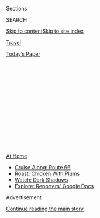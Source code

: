 <div id="app">

<div>

<div>

<div>

<div class="NYTAppHideMasthead css-1q2w90k e1suatyy0">

<div class="section css-ui9rw0 e1suatyy2">

<div class="css-eph4ug er09x8g0">

<div class="css-6n7j50">

</div>

<span class="css-1dv1kvn">Sections</span>

<div class="css-10488qs">

<span class="css-1dv1kvn">SEARCH</span>

</div>

[Skip to content](#site-content)[Skip to site
index](#site-index)

</div>

<div id="masthead-section-label" class="css-1wr3we4 eaxe0e00">

[Travel](https://www.nytimes3xbfgragh.onion/section/travel)

</div>

<div class="css-10698na e1huz5gh0">

</div>

</div>

<div id="masthead-bar-one" class="section hasLinks css-15hmgas e1csuq9d3">

<div class="css-uqyvli e1csuq9d0">

</div>

<div class="css-1uqjmks e1csuq9d1">

</div>

<div class="css-9e9ivx">

[](https://myaccount.nytimes3xbfgragh.onion/auth/login?response_type=cookie&client_id=vi)

</div>

<div class="css-1bvtpon e1csuq9d2">

[Today’s
Paper](https://www.nytimes3xbfgragh.onion/section/todayspaper)

</div>

</div>

</div>

</div>

<div data-aria-hidden="false">

<div id="site-content" data-role="main">

<div>

<div class="css-1aor85t" style="opacity:0.000000001;z-index:-1;visibility:hidden">

<div class="css-1hqnpie">

<div class="css-epjblv">

<span class="css-17xtcya">[Travel](/section/travel)</span><span class="css-x15j1o">|</span><span class="css-fwqvlz">Glamping
for
First-Timers</span>

</div>

<div class="css-k008qs">

<div class="css-1iwv8en">

<span class="css-18z7m18"></span>

<div>

</div>

</div>

<span class="css-1n6z4y">https://nyti.ms/2EWhFqX</span>

<div class="css-1705lsu">

<div class="css-4xjgmj">

<div class="css-4skfbu" data-role="toolbar" data-aria-label="Social Media Share buttons, Save button, and Comments Panel with current comment count" data-testid="share-tools">

  - 
  - 
  - 
  - 
    
    <div class="css-6n7j50">
    
    </div>

  - 
  - 

</div>

</div>

</div>

</div>

</div>

</div>

<div class="css-13pd83m">

<div id="NYT_TOP_BANNER_REGION">

<div>

<div id="maps-athome-menu" class="section css-l08pwh interactive-content interactive-size-medium">

<div class="css-17ih8de interactive-body">

<div class="at-home-nav__innerContainer">

<div class="at-home-nav__title">

[At
Home](https://www.nytimes3xbfgragh.onion/spotlight/at-home?action=click&pgtype=Article&state=default&region=TOP_BANNER&context=at_home_menu)

</div>

  - [Cruise Along:
    Route 66](https://www.nytimes3xbfgragh.onion/2020/09/07/travel/route-66.html?action=click&pgtype=Article&state=default&region=TOP_BANNER&context=at_home_menu)
  - [Roast: Chicken With
    Plums](https://www.nytimes3xbfgragh.onion/2020/09/04/dining/sheet-pan-chicken.html?action=click&pgtype=Article&state=default&region=TOP_BANNER&context=at_home_menu)
  - [Watch: Dark
    Shadows](https://www.nytimes3xbfgragh.onion/2020/09/04/arts/television/dark-shadows-stream.html?action=click&pgtype=Article&state=default&region=TOP_BANNER&context=at_home_menu)
  - [Explore: Reporters' Google
    Docs](https://www.nytimes3xbfgragh.onion/interactive/2020/at-home/even-more-reporters-editors-diaries-lists-recommendations.html?action=click&pgtype=Article&state=default&region=TOP_BANNER&context=at_home_menu)

</div>

</div>

</div>

</div>

</div>

</div>

<div id="top-wrapper" class="css-1sy8kpn">

<div id="top-slug" class="css-l9onyx">

Advertisement

</div>

[Continue reading the main
story](#after-top)

<div class="ad top-wrapper" style="text-align:center;height:100%;display:block;min-height:250px">

<div id="top" class="place-ad" data-position="top" data-size-key="top">

</div>

</div>

<div id="after-top">

</div>

</div>

<div>

<div id="sponsor-wrapper" class="css-1hyfx7x">

<div id="sponsor-slug" class="css-19vbshk">

Supported by

</div>

[Continue reading the main
story](#after-sponsor)

<div id="sponsor" class="ad sponsor-wrapper" style="text-align:center;height:100%;display:block">

</div>

<div id="after-sponsor">

</div>

</div>

<div class="css-186x18t">

</div>

<div class="css-1vkm6nb ehdk2mb0">

# Glamping for First-Timers

</div>

A novice camper needed a vacation. What are the options during the
summer of Covid-19?

<div class="css-79elbk" data-testid="photoviewer-wrapper">

<div class="css-z3e15g" data-testid="photoviewer-wrapper-hidden">

</div>

<div class="css-1a48zt4 ehw59r15" data-testid="photoviewer-children">

![<span class="css-16f3y1r e13ogyst0" data-aria-hidden="true">Glamping
at the Gatherwild Ranch in upstate New York. The ranch has seven sites
available.</span><span class="css-cnj6d5 e1z0qqy90" itemprop="copyrightHolder"><span class="css-1ly73wi e1tej78p0">Credit...</span><span><span>Piotr
Redlinski for The New York
Times</span></span></span>](https://static01.graylady3jvrrxbe.onion/images/2020/08/27/travel/27Glamping1/merlin_176095209_0dfd8b12-c7f7-4280-ac7d-00402e812a26-articleLarge.jpg?quality=75&auto=webp&disable=upscale)

</div>

</div>

<div class="css-18e8msd">

<div class="css-vp77d3 epjyd6m0">

<div class="css-hus3qt ey68jwv0" data-aria-hidden="true">

[![Nikita
Stewart](https://static01.graylady3jvrrxbe.onion/images/2018/09/25/multimedia/author-nikita-stewart/author-nikita-stewart-thumbLarge-v2.png
"Nikita Stewart")](https://www.nytimes3xbfgragh.onion/by/nikita-stewart)

</div>

<div class="css-1baulvz">

By [<span class="css-1baulvz last-byline" itemprop="name">Nikita
Stewart</span>](https://www.nytimes3xbfgragh.onion/by/nikita-stewart)

</div>

</div>

  - 
    
    <div class="css-ld3wwf e16638kd2">
    
    Sept. 3,
    2020
    
    </div>

  - 
    
    <div class="css-4xjgmj">
    
    <div class="css-d8bdto" data-role="toolbar" data-aria-label="Social Media Share buttons, Save button, and Comments Panel with current comment count" data-testid="share-tools">
    
      - 
      - 
      - 
      - 
        
        <div class="css-6n7j50">
        
        </div>
    
      - 
      - 
    
    </div>
    
    </div>

</div>

</div>

<div class="section meteredContent css-1r7ky0e" name="articleBody" itemprop="articleBody">

<div class="css-1fanzo5 StoryBodyCompanionColumn">

<div class="css-53u6y8">

I’ve never been an outdoorswoman. Though I’m from Texas, spent pivotal
teenage years in Kentucky and grew up around hunters and farmers,
there’s a difference between spending time outside and living, cooking
and sleeping with nature.

Giselle Burgess, a mother of five and a Girl Scout troop leader whom I
met while researching [a book about a troop that started in a homeless
shelter](https://www.nytimes3xbfgragh.onion/2020/05/19/books/review/troop-6000-nikita-stewart.html),
helped me with my first camping trip in 2017. She loves camping, loves
the lingering scent of campfire smoke in her clothes and even prides
herself on locating, pinching and plucking ticks. Staying at Camp
Kaufmann, the sprawling campground owned by the Girl Scouts of Greater
New York, I had the right gear thanks to Giselle, but I slept in a bed
and was allowed to shower.

I’m not above sleeping outside, and because of my reporting, I never
forget that thousands of New Yorkers experiencing homelessness call the
city’s streets home. But camping in wooded areas, in a tent? I was
scared. All I could imagine was a bear tearing into my tent because a
graham cracker crumb from a s’more had followed me.

</div>

</div>

<div class="css-1fanzo5 StoryBodyCompanionColumn">

<div class="css-53u6y8">

What’s scarier, more dangerous and more likely than bears this year? The
coronavirus.

</div>

</div>

<div class="css-79elbk" data-testid="photoviewer-wrapper">

<div class="css-z3e15g" data-testid="photoviewer-wrapper-hidden">

</div>

<div class="css-1a48zt4 ehw59r15" data-testid="photoviewer-children">

![<span class="css-16f3y1r e13ogyst0" data-aria-hidden="true">At Gatherwild
Ranch, masks are required at the communal
kitchen.</span><span class="css-cnj6d5 e1z0qqy90" itemprop="copyrightHolder"><span class="css-1ly73wi e1tej78p0">Credit...</span><span>Piotr
Redlinski for The New York
Times</span></span>](https://static01.graylady3jvrrxbe.onion/images/2020/08/27/travel/27Glamping2/merlin_176095455_3ad4a669-2bc3-49b6-bb02-51a486818445-articleLarge.jpg?quality=75&auto=webp&disable=upscale)

</div>

</div>

<div class="css-1fanzo5 StoryBodyCompanionColumn">

<div class="css-53u6y8">

The thought of the virus creeping through the H.V.A.C. systems of hotels
and restaurants has paralyzed me. I refuse to even enter grocery stores,
opting instead for deliveries, open-air farmers’ markets and a co-op in
my neighborhood that only allows one customer at a time every 15
minutes. And while cheap flights keep calling my name, enticing me to
travel to a faraway locale, I would spend the entire time worried about
other passengers.

All my fears meant the only vacation possible this summer would have to
involve the outdoors and camping. But stretching a blue tarp between
trees the way Giselle expertly shields a campsite from rain was not
happening. First, everyone else in the United States seems to be
camping. The best equipment was sold out or appeared to be back-ordered
for months. So I opted for a little more comfort and plunged into the
no-muss, no-fuss world of glamping.

## Hitting the road, then the beach and the woods

My partner and I planned three glamping trips: to Maine, the Finger
Lakes and the Hudson Valley. All were within driving distance of my
Manhattan apartment and all the sites had new virus-related health and
safety measures in place. Altogether, we spent nine nights sleeping
under the stars. Sort of.

While the options for “glamorous camping” have [expanded at a rapid
pace](https://www.nytimes3xbfgragh.onion/2018/06/15/travel/luxury-camping.html)
in recent years, glamping can mean staying in anything from a cabin or a
tiny house or a yurt. The only consistency we discovered is that some
type of shelter has been pitched for you. We encountered tents. At
[Sandy Pines
campground](https://sandypinescamping.com/glamping-at-sandy-pines-campground-in-maine/#tents)
in Kennebunkport, Maine, it was a tented hotel room with a chandelier
made of oyster shells, complete with air conditioning and a mini-fridge.
At [Firelight Camps in Ithaca](https://firelightcamps.com/), N.Y., the
tent had fans and a private balcony. (Out of my three destinations,
Firelight had the most comfortable bed, though all of the beds were
better than a sleeping bag on the
ground.)

</div>

</div>

<div class="css-79elbk" data-testid="photoviewer-wrapper">

<div class="css-z3e15g" data-testid="photoviewer-wrapper-hidden">

</div>

<div class="css-1a48zt4 ehw59r15" data-testid="photoviewer-children">

<div class="css-1xdhyk6 erfvjey0">

<span class="css-1ly73wi e1tej78p0">Image</span>

<div class="css-zjzyr8">

<div data-testid="lazyimage-container" style="height:255.84444444444446px">

</div>

</div>

</div>

<span class="css-16f3y1r e13ogyst0" data-aria-hidden="true">The inside
of a tent at the Firelight Camps in Ithaca,
N.Y.</span><span class="css-cnj6d5 e1z0qqy90" itemprop="copyrightHolder"><span class="css-1ly73wi e1tej78p0">Credit...</span><span>Heather
Ainsworth for The New York Times</span></span>

</div>

</div>

<div class="css-1fanzo5 StoryBodyCompanionColumn">

<div class="css-53u6y8">

At [Gatherwild Ranch in Germantown, N.Y.](http://www.gatherwild.com/),
we had a small, round tent that was chic, with premium sheets and
beautiful rugs. The view was scenic as the single tent sat in the middle
of an old apple orchard. It had no electricity, forcing me to rely on a
solar-powered lantern and solar twinkle lights that made it feel like we
were sleeping with the stars inside the tent.

As for camping gear, in Maine I swapped out my poncho and backpack for a
beach umbrella and bag. But in all three places I always carried bug
spray and the Go-Sun solar panel, to power my cellphone and computer. We
also took a projector to the Finger Lakes that allowed us to turn a wall
inside the tent into a movie screen for late-night horror movies. (That
wasn’t so easy in the Hudson Valley, because the glamping site requires
guests to unplug by cutting off Wi-Fi.)

I saw complaints online that the grounds at Firelight did not feel
remote enough, but a rabbit greeted me when we arrived and on my last
day, no fewer than 10 rabbits had surrounded the perimeter of our tent.
It would have been worrisome had they not all had white cottontails.

## Be prepared or find somewhere to eat

Since glamping can mean remote or semi-remote, I packed food and snacks.
Though we planned to eat out occasionally, I also wanted to grill and
brought chicken, ribs and sausages, which I marinated and kept in a
small cooler.

In Maine, friends told me to be prepared to eat lots of lobster.
Kennebunkport also boasts some great restaurants with outdoor seating,
like [Earth at Hidden Pond](https://www.earthathiddenpond.com/) and
[Pearl Kennebunk](https://www.pearlkennebunk.com/). I also picked up
haddock to grill at [Free Range Fish &
Lobster,](http://freerangefish.com/) and an assortment of local cheeses
at [The Cheese Shop of
Portland](https://www.thecheeseshopofportland.com/). The food from home
included pizza dough, which we cooked on a small grill, in a flat
cast-iron pan that we placed atop the firepit. It made for great,
wood-fired pizza.

<div id="NYT_MAIN_CONTENT_2_REGION" class="css-9tf9ac">

<div>

</div>

</div>

At Firelight, before the pandemic, a breakfast buffet would have been
offered to guests. Now we were offered a choice of continental breakfast
in a personal cooler each morning. I chose a boiled egg, berries,
granola and
yogurt.

</div>

</div>

<div class="css-79elbk" data-testid="photoviewer-wrapper">

<div class="css-z3e15g" data-testid="photoviewer-wrapper-hidden">

</div>

<div class="css-1a48zt4 ehw59r15" data-testid="photoviewer-children">

<div class="css-1xdhyk6 erfvjey0">

<span class="css-1ly73wi e1tej78p0">Image</span>

<div class="css-zjzyr8">

<div data-testid="lazyimage-container" style="height:257.77777777777777px">

</div>

</div>

</div>

<span class="css-16f3y1r e13ogyst0" data-aria-hidden="true">Each
glamping site at Gatherwild has its own private
outhouse.</span><span class="css-cnj6d5 e1z0qqy90" itemprop="copyrightHolder"><span class="css-1ly73wi e1tej78p0">Credit...</span><span>Piotr
Redlinski for The New York Times</span></span>

</div>

</div>

<div class="css-1fanzo5 StoryBodyCompanionColumn">

<div class="css-53u6y8">

## ‘Hi Potty Friends’

Another big concern for me, even before the virus, was bathroom
facilities. The campgrounds in Ithaca and Kennebunkport had shared
bathrooms with running water, so I had to have faith that other campers
were wearing their masks as directed by staffers and posted signs. While
Sandy Pines had small, all-in-one bathrooms with sinks, toilets and
showers, Firelight had separate showers and a shared area with toilets
and sinks. Every other sink at Firelight was covered in red tape that
formed X’s to encourage social distancing. There were signs telling
guests to wear masks, but they weren’t always followed. A father showed
up with his young daughter who had on a mask. He did not — though he was
telling her how to best wash her hands, singing the alphabet song (a
little too fast for my taste).

But at Gatherwild, I had my very own bathroom a short walk away: an
outhouse with a compost toilet. A chalkboard sign read, “Hi Potty
Friends, All paper products go INTO the potty. Generous scoop of wood
chips when done. Seat down & Thanks\!” I shared an outdoor shower with
two other tents. Well-placed bushes made me feel more comfortable, but I
could see Pickles and Mama Goaty Sophia, the resident goats, staring at
me.

## No vacancy

I’m not the only one who decided to let go of things we think we can’t
live without, like privacy and indoor plumbing, to get a change of
scenery.

</div>

</div>

<div class="css-79elbk" data-testid="photoviewer-wrapper">

<div class="css-z3e15g" data-testid="photoviewer-wrapper-hidden">

</div>

<div class="css-1a48zt4 ehw59r15" data-testid="photoviewer-children">

<div class="css-1xdhyk6 erfvjey0">

<span class="css-1ly73wi e1tej78p0">Image</span>

<div class="css-zjzyr8">

<div data-testid="lazyimage-container" style="height:257.77777777777777px">

</div>

</div>

</div>

<span class="css-16f3y1r e13ogyst0" data-aria-hidden="true">An
“open-air” barn was the site of a vintage store in
Germantown. </span><span class="css-cnj6d5 e1z0qqy90" itemprop="copyrightHolder"><span class="css-1ly73wi e1tej78p0">Credit...</span><span>Piotr
Redlinski for The New York Times</span></span>

</div>

</div>

<div class="css-1fanzo5 StoryBodyCompanionColumn">

<div class="css-53u6y8">

Gatherwild’s seven tents and tiny houses were at 99 percent capacity,
Laura Sink, the owner, told me as we sat in a barn, six feet apart,
which also housed a vintage store. (I bought four lovely scarves there
and picked flowers from an adjacent garden before I left.)

“This year it’s off the charts,” said Robert Frisch, the owner of
Firelight and its 19 safari tents. “We’re full every night. Every tent.”

At Firelight, the guests looked very different from the campground’s
Instagram page, which shows millennial couples kissing in front of their
stylish tents and beneath waterfalls. During my stay, babies cried and
children screeched in delight or in disappointment. The camp had become
more about the fam’ than the ‘gram. But I welcomed the chatter of
children who were obviously thirsting for fresh air. They touched the
leaves of trees and pushed each other in a swing. They climbed into
hammocks. They played red light, green light in an area that once
offered cornhole — gone now to encourage social distancing and
discourage group
play.

</div>

</div>

<div class="css-79elbk" data-testid="photoviewer-wrapper">

<div class="css-z3e15g" data-testid="photoviewer-wrapper-hidden">

</div>

<div class="css-1a48zt4 ehw59r15" data-testid="photoviewer-children">

<div class="css-1xdhyk6 erfvjey0">

<span class="css-1ly73wi e1tej78p0">Image</span>

<div class="css-zjzyr8">

<div data-testid="lazyimage-container" style="height:255.84444444444446px">

</div>

</div>

</div>

<span class="css-16f3y1r e13ogyst0" data-aria-hidden="true">One of the
10 firepits at
Firelight. </span><span class="css-cnj6d5 e1z0qqy90" itemprop="copyrightHolder"><span class="css-1ly73wi e1tej78p0">Credit...</span><span>Heather
Ainsworth for The New York Times</span></span>

</div>

</div>

<div class="css-1fanzo5 StoryBodyCompanionColumn">

<div class="css-53u6y8">

## Wash your hands, wear a mask

Firelight used to be much more adult, and much more communal, with
people gathering each night around a single firepit. Mandated social
distancing required the camp to increase the number of firepits: When I
arrived in August, there were 10, and some nights I could see the
disappointment in the faces of families when they failed to score a
firepit. The camp also has grills that took some timing and maneuvering
to use.

At Gatherwild, Ms. Sink will take orders for groceries and deliver them
to your tent, where a large cooler can keep them from spoiling.

The camp had to invest in these coolers, as well as picnic tables,
umbrellas and firepits for every tent, yurt and tiny house at the camp.
Because of increased demand and the necessary deep cleaning of tents,
pricing looks very different than in the past. I booked Gatherwild for
$130 a night, but Ms. Sink said she is now charging no less than $175 a
night and guests must book two nights. At Sandy Pines, cleanings of the
tents and shared areas were also increased. Rules, such as no-touch
check-in and check-out, and capacity restrictions at the pool and
general store, were implemented to adhere to social distancing.

## Repeat guest?

From my adventures this summer, I must admit that I’d prefer a flushing
toilet, a hot shower, Wi-Fi and a refrigerator. So maybe a cabin and a
cottage with lots of windows would be my best bet.

But if I go glamping again, I would pack less. I would leave behind
those just-in-case-I-go-to-a-nice-restaurant dresses and pack another
sweatsuit. There’s a lot of sitting around at camp once night falls, and
it gets cold. You want to stay up to enjoy the fire and night sky.

Relaxing in my own space without worrying whether I was six feet away
from someone, however, was rejuvenating. At Sandy Pines, I went to a
beach and fell asleep on a blanket one afternoon. At Firelight, I took a
walk around the property and then followed a trail into nearby
Buttermilk Falls State Park. I rode one of the bikes that Gatherwild has
available to meander around its old apple orchard. And those starry
nights with no face mask in sight were worth a cold shower in front of
some
goats.

</div>

</div>

<div class="css-79elbk" data-testid="photoviewer-wrapper">

<div class="css-z3e15g" data-testid="photoviewer-wrapper-hidden">

</div>

<div class="css-1a48zt4 ehw59r15" data-testid="photoviewer-children">

<div class="css-1xdhyk6 erfvjey0">

<span class="css-1ly73wi e1tej78p0">Image</span>

<div class="css-zjzyr8">

<div data-testid="lazyimage-container" style="height:257.77777777777777px">

</div>

</div>

</div>

<span class="css-16f3y1r e13ogyst0" data-aria-hidden="true">At
Gatherwild, the Luxury Belle tent is a popular pick for
guests.</span><span class="css-cnj6d5 e1z0qqy90" itemprop="copyrightHolder"><span class="css-1ly73wi e1tej78p0">Credit...</span><span>Piotr
Redlinski for The New York Times</span></span>

</div>

</div>

<div>

</div>

<div class="css-1fanzo5 StoryBodyCompanionColumn">

<div class="css-53u6y8">

***For more travel coverage****, follow us on*
[*Twitter*](https://twitter.com/nytimestravel) *and*
[*Facebook*](https://www.facebookcorewwwi.onion/nytimestravel/)*. And
don’t forget to* [*sign up for
our*](https://www.nytimes3xbfgragh.onion/newsletters/traveldispatch?action=click&module=inline&pgtype=Article)
** [*Travel Dispatch
newsletter*](https://www.nytimes3xbfgragh.onion/newsletters/traveldispatch)*:
Each week you’ll receive tips on traveling smarter, stories on hot
destinations and access to photos from all over the world.*

</div>

</div>

</div>

<div>

</div>

<div>

</div>

<div>

</div>

<div>

<div id="bottom-wrapper" class="css-1ede5it">

<div id="bottom-slug" class="css-l9onyx">

Advertisement

</div>

[Continue reading the main
story](#after-bottom)

<div id="bottom" class="ad bottom-wrapper" style="text-align:center;height:100%;display:block;min-height:90px">

</div>

<div id="after-bottom">

</div>

</div>

</div>

</div>

</div>

## Site Index

<div>

</div>

## Site Information Navigation

  - [© <span>2020</span> <span>The New York Times
    Company</span>](https://help.nytimes3xbfgragh.onion/hc/en-us/articles/115014792127-Copyright-notice)

<!-- end list -->

  - [NYTCo](https://www.nytco.com/)
  - [Contact
    Us](https://help.nytimes3xbfgragh.onion/hc/en-us/articles/115015385887-Contact-Us)
  - [Work with us](https://www.nytco.com/careers/)
  - [Advertise](https://nytmediakit.com/)
  - [T Brand Studio](http://www.tbrandstudio.com/)
  - [Your Ad
    Choices](https://www.nytimes3xbfgragh.onion/privacy/cookie-policy#how-do-i-manage-trackers)
  - [Privacy](https://www.nytimes3xbfgragh.onion/privacy)
  - [Terms of
    Service](https://help.nytimes3xbfgragh.onion/hc/en-us/articles/115014893428-Terms-of-service)
  - [Terms of
    Sale](https://help.nytimes3xbfgragh.onion/hc/en-us/articles/115014893968-Terms-of-sale)
  - [Site
    Map](https://spiderbites.nytimes3xbfgragh.onion)
  - [Help](https://help.nytimes3xbfgragh.onion/hc/en-us)
  - [Subscriptions](https://www.nytimes3xbfgragh.onion/subscription?campaignId=37WXW)

</div>

</div>

</div>

</div>
